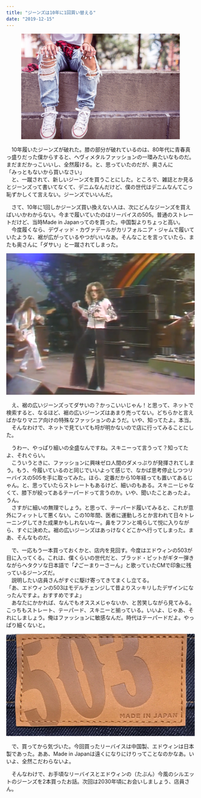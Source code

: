 ```yaml
---
title: "ジーンズは10年に1回買い替える"
date: "2019-12-15"
---
```


<figure>

![](assets/n90096599f389_6587fbda35a31df2edb13abb10094c1c.jpeg)

</figure>

　10年履いたジーンズが破れた。膝の部分が破れているのは、80年代に青春真っ盛りだった僕からすると、ヘヴィメタルファッションの一環みたいなものだ。まだまだかっこいいし、全然履ける。と、思っていたのだが、奥さんに  
「みっともないから買いなさい」  
　と、一蹴されて、新しいジーンズを買うことにした。ところで、雑誌とか見るとジーンズって書いてなくて、デニムなんだけど、僕の世代はデニムなんてこっ恥ずかしくて言えない。ジーンズでいいんだ。

　さて、10年に1回しかジーンズ買い換えない人は、次にどんなジーンズを買えばいいかわからない。今まで履いていたのはリーバイスの505。普通のストレートだけど、当時Made in Japanってのを買った。中国製よりちょっと高い。  
　今度履くなら、デヴィッド・カヴァデールがカリフォルニア・ジャムで履いていたような、裾が広がっているやつがいいなあ。そんなことを言っていたら、またも奥さんに「ダサい」と一蹴されてしまった。

![](assets/n90096599f389_picture_pc_7c91ca5c5ca67754e6284f23c4397513.png)

　え、裾の広いジーンズってダサいの？かっこいいじゃん！と思って、ネットで検索すると、なるほど、裾の広いジーンズはあまり売ってない。どちらかと言えばかなりマニア向けの特殊なファッションのようだ。いや、知ってたよ。本当。  
　そんなわけで、ネットで見ていても埒が明かないので店に行ってみることにした。

　うわー、やっぱり細いの全盛なんですね。スキニーって言うって？知ってたよ、それぐらい。  
　こういうときに、ファッションに興味ゼロ人間のダメっぷりが発揮されてしまう。もう、今履いているのと同じでいいよって感じで、なかば思考停止しつつリーバイスの505を手に取ってみた。ほら、定番だから10年経っても置いてあるじゃん。と、思っていたらストレートもあるけど、細いのもある。スキニーじゃなくて、膝下が絞ってあるテーパードって言うのか。いや、聞いたことあったよ。うん。  
　さすがに細いの無理でしょう。と思って、テーパード履いてみると、これが意外にフィットして悪くない。この10年間、医者に運動しろとか言われて日々トレーニングしてきた成果かもしれないなー。鼻をフフンと鳴らして悦に入りながら、すぐに決めた。裾の広いジーンズはあっけなくどこかへ行ってしまった。まあ、そんなものだ。

　で、一応もう一本買っておくかと、店内を見回す。今度はエドウィンの503が目に入ってくる。これは、僕くらいの世代だと、ブラッド・ピットがギター弾きながらヘタクソな日本語で「♪ごーまりーさーん」と歌っていたCMで印象に残っているジーンズだ。  
　説明したい店員さんがすぐに駆け寄ってきてまくし立てる。  
「あ、エドウィンの503はモデルチェンジして昔よりスッキリしたデザインになったんですよ。おすすめですよ」  
　あなたにかかれば、なんでもオススメじゃないか、と苦笑しながら見てみる。こっちもストレート、テーパード、スキニーと揃っている。いいよ、じゃあ、それにしましょう。俺はファッションに敏感なんだ。時代はテーパードだよ。やっぱり細くないと。

![](assets/n90096599f389_picture_pc_5114349769c6e97f7832e7506a6c4e93.jpg)

　で、買ってから気づいた。今回買ったリーバイスは中国製、エドウィンは日本製であった。ああ、Made in Japanは遠くになりにけりってことなのかなあ。いいよ、全然こだわらないよ。　

　そんなわけで、お手頃なリーバイスとエドウィンの（たぶん）今風のシルエットのジーンズを2本買ったお話。次回は2030年頃にお会いしましょう、店員さん。
